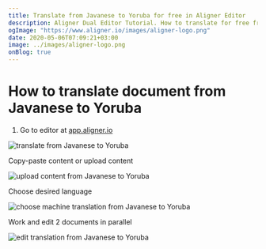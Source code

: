 ```yaml
---
title: Translate from Javanese to Yoruba for free in Aligner Editor
description: Aligner Dual Editor Tutorial. How to translate for free from Javanese to Yoruba. Aligner is multilingual document management platform. 
ogImage: "https://www.aligner.io/images/aligner-logo.png"
date: 2020-05-06T07:09:21+03:00
image: ../images/aligner-logo.png
onBlog: true
---
```


# How to translate document from Javanese to Yoruba

1. Go to editor at [app.aligner.io](https://app.aligner.io "Aligner App web page")

![translate from Javanese to Yoruba](../aligner-blank-editor.png "translate from Javanese to Yoruba")

Copy-paste content or upload content

![upload content from Javanese to Yoruba](../aligner-uploaded-document.png "upload content from Javanese to Yoruba")

Choose desired language

![choose machine translation from Javanese to Yoruba](../aligner-language-dropdown.png "choose machine translation from Javanese to Yoruba")

Work and edit 2 documents in parallel

![edit translation from Javanese to Yoruba](../aligner-double-sitded-editor.png "edit translation from Javanese to Yoruba")

